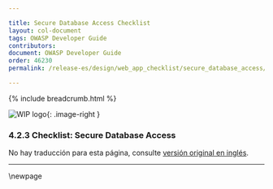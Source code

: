 ```yaml
---

title: Secure Database Access Checklist
layout: col-document
tags: OWASP Developer Guide
contributors:
document: OWASP Developer Guide
order: 46230
permalink: /release-es/design/web_app_checklist/secure_database_access/

---
```


{% include breadcrumb.html %}

<style type="text/css">
.image-right {
  height: 180px;
  display: block;
  margin-left: auto;
  margin-right: auto;
  float: right;
}
</style>

![WIP logo](../../../assets/images/dg_wip.png "Work in progress"){: .image-right }

### 4.2.3 Checklist: Secure Database Access

No hay traducción para esta página, consulte [versión original en inglés][release060203].

----

[release060203]: https://github.com/OWASP/www-project-developer-guide/blob/main/release/06-design/02-web-app-checklist/03-secure-database-access.md

\newpage
